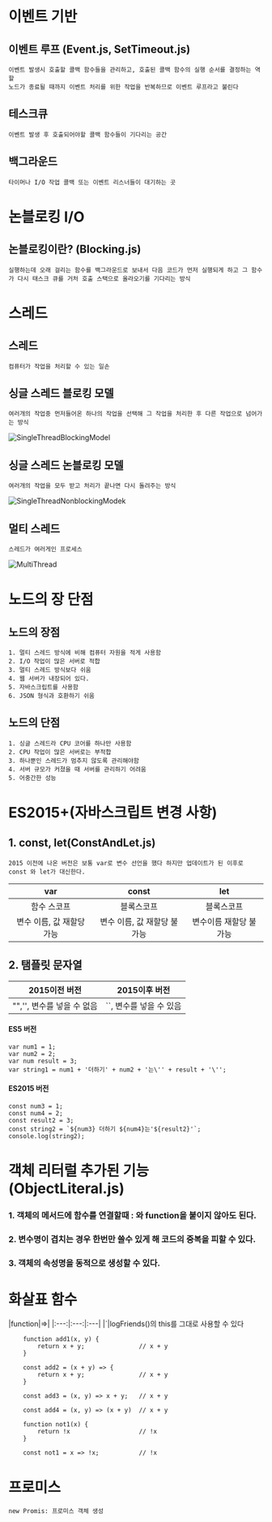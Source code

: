 # 이벤트 기반  
## 이벤트 루프  (Event.js, SetTimeout.js)
    이벤트 발생시 호출할 콜백 함수들을 관리하고, 호출된 콜백 함수의 실행 순서를 결정하는 역할   
    노드가 종료될 때까지 이벤트 처리를 위한 작업을 반복하므로 이벤트 루프라고 불린다
##  테스크큐 
    이벤트 발생 후 호출되어야할 콜백 함수들이 기다리는 공간 
## 백그라운드
    타이머나 I/O 작업 콜백 또는 이벤트 리스너들이 대기하는 곳

# 논블로킹 I/O
## 논블로킹이란?  (Blocking.js)
    실행하는데 오래 걸리는 함수를 백그라운드로 보내서 다음 코드가 먼저 실행되게 하고 그 함수가 다시 태스크 큐를 거처 호출 스택으로 올라오기를 기다리는 방식

# 스레드
## 스레드
    컴퓨터가 작업을 처리할 수 있는 일손
## 싱글 스레드 블로킹 모델
    여러개의 작업중 먼저들어온 하나의 작업을 선택해 그 작업을 처리한 후 다른 작업으로 넘어가는 방식
![SingleThreadBlockingModel](./NodeSummary/image/SingleThreadNlockingModel.png)
## 싱글 스레드 논블로킹 모델
    여러개의 작업을 모두 받고 처리가 끝나면 다시 돌려주는 방식
![SingleThreadNonblockingModek](./NodeSummary/image/SingleThreadNonblockingModel.png)
## 멀티 스레드
    스레드가 여러게인 프로세스
![MultiThread](./NodeSummary/image/MultiThread.png)

# 노드의 장 단점
## 노드의 장점
    1. 멀티 스레드 방식에 비해 컴퓨터 자원을 적게 사용함
    2. I/O 작업이 많은 서버로 적합
    3. 멀티 스레드 방식보다 쉬움
    4. 웹 서버가 내장되어 있다.
    5. 자바스크립트를 사용함
    6. JSON 형식과 호환하기 쉬움
## 노드의 단점
    1. 싱글 스레드라 CPU 코어를 하나만 사용함
    2. CPU 작업이 많은 서버로는 부적합
    3. 하나뿐인 스레드가 멈추지 않도록 관리해야함
    4. 서버 규모가 커졌을 때 서버를 관리하기 어려움
    5. 어중간한 성능

# ES2015+(자바스크립트 변경 사항)
## 1. const, let(ConstAndLet.js)
    2015 이전에 나온 버전은 보통 var로 변수 선언을 했다 하지만 업데이트가 된 이후로 const 와 let가 대신한다. 
|var|const|let|
|:---:|:---:|:---:|
|함수 스코프|블록스코프|블록스코프
|변수 이름, 값 재할당 가능|변수 이름, 값 재할당 불가능|변수이름 재할당 불가능
## 2. 탬플릿 문자열
|2015이전 버전|2015이후 버전|
|:---:|:---:|
|"",'', 변수를 넣을 수 없음|``, 변수를 넣을 수 있음|
#### ES5 버전
    var num1 = 1;
    var num2 = 2;
    var num result = 3;
    var string1 = num1 + '더하기' + num2 + '는\'' + result + '\'';
#### ES2015 버전
    const num3 = 1;
    const num4 = 2;
    const result2 = 3;
    const string2 = `${num3} 더하기 ${num4}는'${result2}'`;
    console.log(string2);

# 객체 리터럴 추가된 기능 (ObjectLiteral.js)
### 1. 객체의 메서드에 함수를 연결할때 : 와 function을 붙이지 않아도 된다.
### 2. 변수명이 겹치는 경우 한번만 쓸수 있게 해 코드의 중복을 피할 수 있다.
### 3. 객체의 속성명을 동적으로 생성할 수 있다.

# 화살표 함수
|function|=>|
|:---:|:---:|:---|
|`|logFriends()의 this를 그대로 사용할 수 있다
~~~
    function add1(x, y) {
        return x + y;               // x + y
    }

    const add2 = (x + y) => {
        return x + y;               // x + y
    }

    const add3 = (x, y) => x + y;   // x + y

    const add4 = (x, y) => (x + y)  // x + y

    function not1(x) {
        return !x                   // !x
    }

    const not1 = x => !x;           // !x
~~~

# 프로미스 
    new Promis: 프로미스 객체 생성